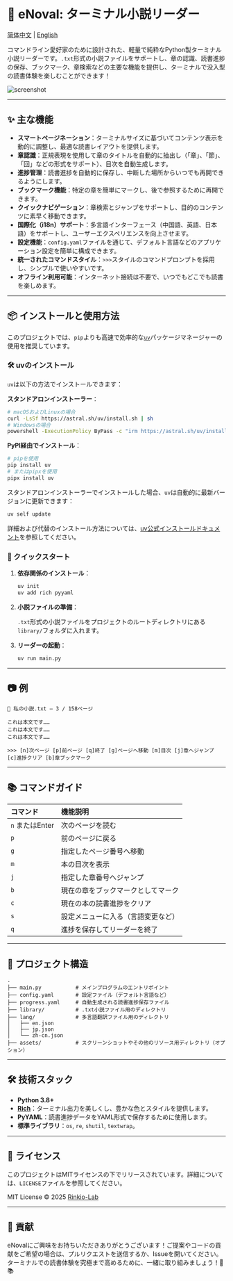 # 📖 eNoval: ターミナル小説リーダー

[简体中文](README.md) | [English](README_en.md)

コマンドライン愛好家のために設計された、軽量で純粋なPython製ターミナル小説リーダーです。`.txt`形式の小説ファイルをサポートし、章の認識、読書進捗の保存、ブックマーク、章検索などの主要な機能を提供し、ターミナルで没入型の読書体験を楽しむことができます！

![screenshot](assets/screenshot.png) <!-- ここにスクリーンショットを追加できます -->

---

## ✨ 主な機能

-   **スマートページネーション**：ターミナルサイズに基づいてコンテンツ表示を動的に調整し、最適な読書レイアウトを提供します。
-   **章認識**：正規表現を使用して章のタイトルを自動的に抽出し（「章」、「節」、「回」などの形式をサポート）、目次を自動生成します。
-   **進捗管理**：読書進捗を自動的に保存し、中断した場所からいつでも再開できるようにします。
-   **ブックマーク機能**：特定の章を簡単にマークし、後で参照するために再開できます。
-   **クイックナビゲーション**：章検索とジャンプをサポートし、目的のコンテンツに素早く移動できます。
-   **国際化（i18n）サポート**：多言語インターフェース（中国語、英語、日本語）をサポートし、ユーザーエクスペリエンスを向上させます。
-   **設定機能**：`config.yaml`ファイルを通じて、デフォルト言語などのアプリケーション設定を簡単に構成できます。
-   **統一されたコマンドスタイル**：`>>>`スタイルのコマンドプロンプトを採用し、シンプルで使いやすいです。
-   **オフライン利用可能**：インターネット接続は不要で、いつでもどこでも読書を楽しめます。

---

## 📦 インストールと使用方法

このプロジェクトでは、`pip`よりも高速で効率的な[`uv`](https://github.com/astral-sh/uv)パッケージマネージャーの使用を推奨しています。

### 🛠️ uvのインストール

`uv`は以下の方法でインストールできます：

**スタンドアロンインストーラー**：

```bash
# macOSおよびLinuxの場合
curl -LsSf https://astral.sh/uv/install.sh | sh
# Windowsの場合
powershell -ExecutionPolicy ByPass -c "irm https://astral.sh/uv/install.ps1 | iex"
```

**PyPI経由でインストール**：

```bash
# pipを使用
pip install uv
# またはpipxを使用
pipx install uv
```

スタンドアロンインストーラーでインストールした場合、`uv`は自動的に最新バージョンに更新できます：

```bash
uv self update
```

詳細および代替のインストール方法については、[uv公式インストールドキュメント](https://astral.sh/uv/install)を参照してください。

### 🚀 クイックスタート

1.  **依存関係のインストール**：

    ```bash
    uv init
    uv add rich pyyaml
    ```

2.  **小説ファイルの準備**：

    `.txt`形式の小説ファイルをプロジェクトのルートディレクトリにある`library/`フォルダに入れます。

3.  **リーダーの起動**：

    ```bash
    uv run main.py
    ```

---

## 📷 例

```text
📘 私の小説.txt — 3 / 158ページ

これは本文です……
これは本文です……
これは本文です……

>>> [n]次ページ [p]前ページ [q]終了 [g]ページへ移動 [m]目次 [j]章へジャンプ [c]進捗クリア [b]章ブックマーク
```

---

## 📚 コマンドガイド

| コマンド         | 機能説明             |
| :--------------- | :------------------- |
| `n` またはEnter  | 次のページを読む     |
| `p`              | 前のページに戻る     |
| `g`              | 指定したページ番号へ移動 |
| `m`              | 本の目次を表示       |
| `j`              | 指定した章番号へジャンプ |
| `b`              | 現在の章をブックマークとしてマーク |
| `c`              | 現在の本の読書進捗をクリア |
| `s`              | 設定メニューに入る（言語変更など） |
| `q`              | 進捗を保存してリーダーを終了 |

---

## 📂 プロジェクト構造

```
.
├── main.py           # メインプログラムのエントリポイント
├── config.yaml       # 設定ファイル（デフォルト言語など）
├── progress.yaml     # 自動生成される読書進捗保存ファイル
├── library/          # .txt小説ファイル用のディレクトリ
├── lang/             # 多言語翻訳ファイル用のディレクトリ
│   ├── en.json
│   ├── jp.json
│   └── zh-cn.json
├── assets/           # スクリーンショットやその他のリソース用ディレクトリ（オプション）
```

---

## 🛠️ 技術スタック

-   **Python 3.8+**
-   **[Rich](https://github.com/Textualize/rich)**：ターミナル出力を美しくし、豊かな色とスタイルを提供します。
-   **PyYAML**：読書進捗データをYAML形式で保存するために使用します。
-   **標準ライブラリ**：`os`, `re`, `shutil`, `textwrap`。

---

## 📜 ライセンス

このプロジェクトはMITライセンスの下でリリースされています。詳細については、`LICENSE`ファイルを参照してください。

MIT License © 2025 [Rinkio-Lab](https://github.com/Rinkio-Lab/)

---

## 🤝 貢献

eNovalにご興味をお持ちいただきありがとうございます！ご提案やコードの貢献をご希望の場合は、プルリクエストを送信するか、Issueを開いてください。ターミナルでの読書体験を究極まで高めるために、一緒に取り組みましょう！💪📚